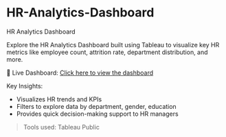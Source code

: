 # HR-Analytics-Dashboard
 HR Analytics Dashboard

Explore the HR Analytics Dashboard built using Tableau to visualize key HR metrics like employee count, attrition rate, department distribution, and more.

🔗 Live Dashboard: 
[Click here to view the dashboard](https://public.tableau.com/app/profile/siya.redkar/viz/HRAnalyticsDashboard_17526747831720/HRANALYTICSDASHBOARD?publish=yes)

Key Insights:
- Visualizes HR trends and KPIs
- Filters to explore data by department, gender, education
- Provides quick decision-making support to HR managers

> Tools used: Tableau Public

